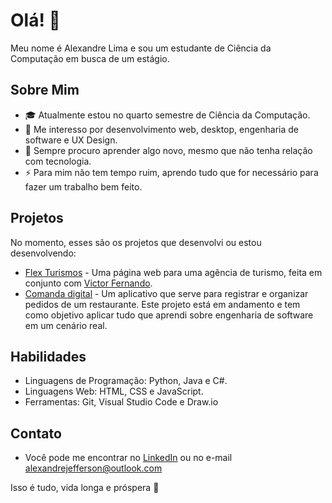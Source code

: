 # Olá! 👋

Meu nome é Alexandre Lima e sou um estudante de Ciência da Computação em busca de um estágio.

## Sobre Mim

- 🎓 Atualmente estou no quarto semestre de Ciência da Computação.
- 💼 Me interesso por desenvolvimento web, desktop, engenharia de software e UX Design.
- 🌱 Sempre procuro aprender algo novo, mesmo que não tenha relação com tecnologia.
- ⚡ Para mim não tem tempo ruim, aprendo tudo que for necessário para fazer um trabalho bem feito.

## Projetos

No momento, esses são os projetos que desenvolvi ou estou desenvolvendo:
- [Flex Turismos](https://github.com/AlexJLima/flex-turismos) - Uma página web para uma agência de turismo, feita em conjunto com [Victor Fernando](https://github.com/victorfernandopessoa).
- [Comanda digital](https://github.com/AlexJLima/comanda-digital) - Um aplicativo que serve para registrar e organizar pedidos de um restaurante. Este projeto está em andamento e tem como objetivo aplicar tudo que aprendi sobre engenharia de software em um cenário real.

## Habilidades

- Linguagens de Programação: Python, Java e C#.
- Linguagens Web: HTML, CSS e JavaScript.
- Ferramentas: Git, Visual Studio Code e Draw.io

## Contato

- Você pode me encontrar no [LinkedIn](https://www.linkedin.com/in/alexandre-j-lima/) ou no e-mail [alexandrejefferson@outlook.com](mailto:alexandrejefferson@outlook.com)


Isso é tudo, vida longa e próspera 🖖

